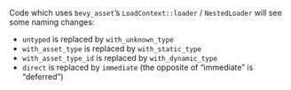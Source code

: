 Code which uses `bevy_asset`’s `LoadContext::loader` / `NestedLoader` will see some naming changes:

- `untyped` is replaced by `with_unknown_type`
- `with_asset_type` is replaced by `with_static_type`
- `with_asset_type_id` is replaced by `with_dynamic_type`
- `direct` is replaced by `immediate` (the opposite of “immediate” is “deferred”)
